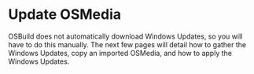 # Update OSMedia

OSBuild does not automatically download Windows Updates, so you will have to do this manually.  The next few pages will detail how to gather the Windows Updates, copy an imported OSMedia, and how to apply the Windows Updates.

